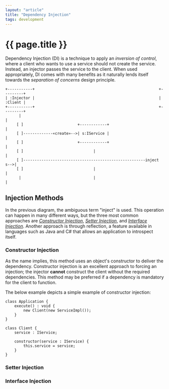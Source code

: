 ```yaml
---
layout: "article"
title: "Dependency Injection"
tags: development
---
```

# {{ page.title }}

Dependency Injection (DI) is a technique to apply an _inversion of control_, where a client who wants to use a service should not create the service. Instead, an injector passes the service to the client. When used appropriately, DI comes with many benefits as it naturally lends itself towards the _separation of concerns_ design principle.

```
+-----------+                                                       +---------+
| :Injector |                                                       | :Client |
+-----------+                                                       +---------+
      |                                                                  |
     [ ]                        +------------+                           |
     [ ]-------------«create»-->| s:IService |                           |
     [ ]                        +------------+                           |
     [ ]                               |                                 |
     [ ]------------------------------------------------------inject s-->|
     [ ]                               |                                 |
      |                                |                                 |
```

## Injection Methods
In the previous diagram, the ambiguous term "inject" is used. This operation can happen in many different ways, but the three most common approaches are [_Constructor Injection_](#constructor-injection), [_Setter Injection_](#setter-injection), and [_Interface Injection_](#interface-injection). Another approach is through reflection, a feature available in languages such as Java and C# that allows an application to introspect itself.

### Constructor Injection
As the name implies, this method uses an object's constructor to deliver the dependency. Constructor injection is an excellent approach to forcing an injection; the injector **cannot** construct the client without the required dependencies. This method may be preferred if a dependency is mandatory for the client to function.

The below example depicts a simple example of constructor injection:
```
class Application {
    execute() : void {
        new Client(new ServiceImpl());
    }
}

class Client {
    service : IService;

    constructor(service : IService) {
        this.service = service;
    }
}
```

### Setter Injection
### Interface Injection